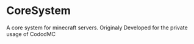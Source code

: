 # CoreSystem
A core system for minecraft servers. Originaly Developed for the private usage of CododMC

